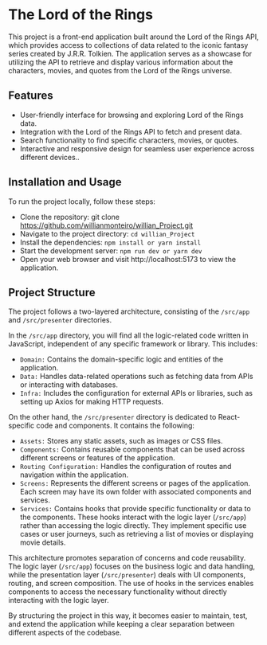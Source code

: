 # The Lord of the Rings

This project is a front-end application built around the Lord of the Rings API, which provides access to collections of data related to the iconic fantasy series created by J.R.R. Tolkien. The application serves as a showcase for utilizing the API to retrieve and display various information about the characters, movies, and quotes from the Lord of the Rings universe.

## Features

- User-friendly interface for browsing and exploring Lord of the Rings data.
- Integration with the Lord of the Rings API to fetch and present data.
- Search functionality to find specific characters, movies, or quotes.
- Interactive and responsive design for seamless user experience across different devices..

## Installation and Usage
To run the project locally, follow these steps:

- Clone the repository: git clone <https://github.com/willianmonteiro/willian_Project.git>
- Navigate to the project directory: `cd willian_Project`
- Install the dependencies: `npm install or yarn install`
- Start the development server: `npm run dev or yarn dev`
- Open your web browser and visit http://localhost:5173 to view the application.


## Project Structure

The project follows a two-layered architecture, consisting of the `/src/app` and `/src/presenter` directories.

In the `/src/app` directory, you will find all the logic-related code written in JavaScript, independent of any specific framework or library. This includes:

- `Domain:` Contains the domain-specific logic and entities of the application.
- `Data:` Handles data-related operations such as fetching data from APIs or interacting with databases.
- `Infra:` Includes the configuration for external APIs or libraries, such as setting up Axios for making HTTP requests.

On the other hand, the `/src/presenter` directory is dedicated to React-specific code and components. It contains the following:

- `Assets:` Stores any static assets, such as images or CSS files.
- `Components:` Contains reusable components that can be used across different screens or features of the application.
- `Routing Configuration:` Handles the configuration of routes and navigation within the application.
- `Screens:` Represents the different screens or pages of the application. Each screen may have its own folder with associated components and services.
- `Services:` Contains hooks that provide specific functionality or data to the components. These hooks interact with the logic layer (`/src/app`) rather than accessing the logic directly. They implement specific use cases or user journeys, such as retrieving a list of movies or displaying movie details.

This architecture promotes separation of concerns and code reusability. The logic layer (`/src/app`) focuses on the business logic and data handling, while the presentation layer (`/src/presenter`) deals with UI components, routing, and screen composition. The use of hooks in the services enables components to access the necessary functionality without directly interacting with the logic layer.

By structuring the project in this way, it becomes easier to maintain, test, and extend the application while keeping a clear separation between different aspects of the codebase.
